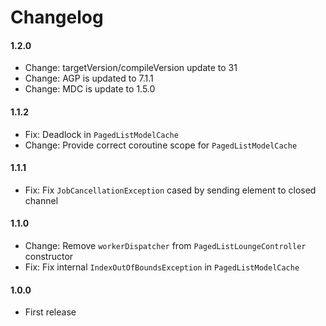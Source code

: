 Changelog
=========
#### 1.2.0

* Change: targetVersion/compileVersion update to 31
* Change: AGP is updated to 7.1.1
* Change: MDC is update to 1.5.0

#### 1.1.2

* Fix: Deadlock in `PagedListModelCache`
* Change: Provide correct coroutine scope for `PagedListModelCache`

#### 1.1.1

* Fix: Fix `JobCancellationException` cased by sending element to closed channel

#### 1.1.0

* Change: Remove `workerDispatcher` from `PagedListLoungeController` constructor
* Fix: Fix internal `IndexOutOfBoundsException` in `PagedListModelCache`

#### 1.0.0

* First release

